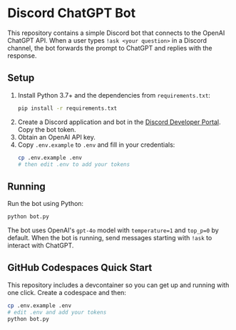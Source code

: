 # Discord ChatGPT Bot

This repository contains a simple Discord bot that connects to the OpenAI ChatGPT API. When a user types `!ask <your question>` in a Discord channel, the bot forwards the prompt to ChatGPT and replies with the response.

## Setup

1. Install Python 3.7+ and the dependencies from `requirements.txt`:
   ```bash
   pip install -r requirements.txt
   ```
2. Create a Discord application and bot in the [Discord Developer Portal](https://discord.com/developers/applications). Copy the bot token.
3. Obtain an OpenAI API key.
4. Copy `.env.example` to `.env` and fill in your credentials:
   ```bash
   cp .env.example .env
   # then edit .env to add your tokens
   ```

## Running

Run the bot using Python:

```bash
python bot.py
```

The bot uses OpenAI's `gpt-4o` model with `temperature=1` and `top_p=0` by default.
When the bot is running, send messages starting with `!ask` to interact with ChatGPT.

## GitHub Codespaces Quick Start

This repository includes a devcontainer so you can get up and running with one click.
Create a codespace and then:

```bash
cp .env.example .env
# edit .env and add your tokens
python bot.py
```
